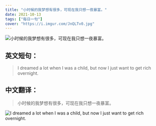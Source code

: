 ```yaml
---
title: "小时候的我梦想有很多，可现在我只想一夜暴富。"
date: 2021-10-13
tags: ["每日一句"]
cover: "https://i.imgur.com/JnQLTv0.jpg"
---
```


![小时候的我梦想有很多，可现在我只想一夜暴富。](https://i.imgur.com/YgoguWX.jpg)

## 英文短句：
> I dreamed a lot when I was a child, but now I just want to get rich overnight.

<!--more-->

## 中文翻译：
> 小时候的我梦想有很多，可现在我只想一夜暴富。

![I dreamed a lot when I was a child, but now I just want to get rich overnight.](https://i.imgur.com/G7DbMMP.jpg)

